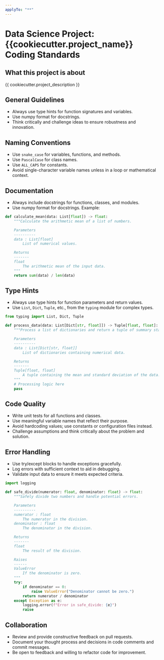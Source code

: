 ```yaml
---
applyTo: "**"
---
```


# Data Science Project: {{cookiecutter.project_name}} Coding Standards

## What this project is about
{{ cookiecutter.project_description }}

## General Guidelines
- Always use type hints for function signatures and variables.
- Use numpy format for docstrings.
- Think critically and challenge ideas to ensure robustness and innovation.

## Naming Conventions
- Use `snake_case` for variables, functions, and methods.
- Use `PascalCase` for class names.
- Use `ALL_CAPS` for constants.
- Avoid single-character variable names unless in a loop or mathematical context.

## Documentation
- Always include docstrings for functions, classes, and modules.
- Use numpy format for docstrings. Example:

```python
def calculate_mean(data: List[float]) -> float:
    """Calculate the arithmetic mean of a list of numbers.

    Parameters
    ----------
    data : List[float]
        List of numerical values.

    Returns
    -------
    float
        The arithmetic mean of the input data.
    """
    return sum(data) / len(data)
```

## Type Hints
- Always use type hints for function parameters and return values.
- Use `List`, `Dict`, `Tuple`, etc., from the `typing` module for complex types.

```python
from typing import List, Dict, Tuple

def process_data(data: List[Dict[str, float]]) -> Tuple[float, float]:
    """Process a list of dictionaries and return a tuple of summary statistics.

    Parameters
    ----------
    data : List[Dict[str, float]]
        List of dictionaries containing numerical data.

    Returns
    -------
    Tuple[float, float]
        A tuple containing the mean and standard deviation of the data.
    """
    # Processing logic here
    pass
```

## Code Quality
- Write unit tests for all functions and classes.
- Use meaningful variable names that reflect their purpose.
- Avoid hardcoding values; use constants or configuration files instead.
- Challenge assumptions and think critically about the problem and solution.

## Error Handling
- Use try/except blocks to handle exceptions gracefully.
- Log errors with sufficient context to aid in debugging.
- Validate input data to ensure it meets expected criteria.

```python
import logging

def safe_divide(numerator: float, denominator: float) -> float:
    """Safely divide two numbers and handle potential errors.

    Parameters
    ----------
    numerator : float
        The numerator in the division.
    denominator : float
        The denominator in the division.

    Returns
    -------
    float
        The result of the division.

    Raises
    ------
    ValueError
        If the denominator is zero.
    """
    try:
        if denominator == 0:
            raise ValueError("Denominator cannot be zero.")
        return numerator / denominator
    except Exception as e:
        logging.error(f"Error in safe_divide: {e}")
        raise
```

## Collaboration
- Review and provide constructive feedback on pull requests.
- Document your thought process and decisions in code comments and commit messages.
- Be open to feedback and willing to refactor code for improvement.
